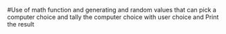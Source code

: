 #Use of math function and generating and random values that can pick a computer choice and tally the computer choice with user choice and Print the result
